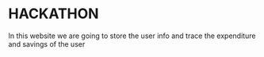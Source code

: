 # HACKATHON
In this website we are going to store the user info and trace the expenditure and savings of the user 



